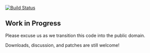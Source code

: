 [![Build Status](https://travis-ci.org/simp/pupmod-simp-xwindows.svg)](https://travis-ci.org/simp/pupmod-simp-xwindows)

## Work in Progress

Please excuse us as we transition this code into the public domain.

Downloads, discussion, and patches are still welcome!
